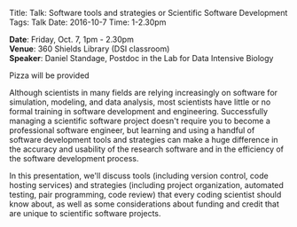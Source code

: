 Title: Talk: Software tools and strategies or Scientific Software Development
Tags: Talk
Date: 2016-10-7
Time: 1-2.30pm

__Date__: Friday, Oct. 7, 1pm - 2.30pm   
__Venue__: 360 Shields Library (DSI classroom)   
__Speaker__: Daniel Standage, Postdoc in the Lab for Data Intensive Biology   

<div class='btn btn-info'>
Pizza will be provided
</div>

Although scientists in many fields are relying increasingly on software for simulation, modeling, and data analysis, most scientists have little or no formal training in software development and engineering. Successfully managing a scientific software project doesn't require you to become a professional software engineer, but learning and using a handful of software development tools and strategies can make a huge difference in the accuracy and usability of the research software and in the efficiency of the software development process.

In this presentation, we'll discuss tools (including version control, code hosting services) and strategies (including project organization, automated testing, pair programming, code review) that every coding scientist should know about, as well as some considerations about funding and credit that are unique to scientific software projects.
